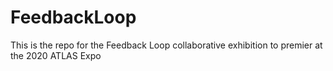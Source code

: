 # FeedbackLoop
This is the repo for the Feedback Loop collaborative exhibition to premier at the 2020 ATLAS Expo
